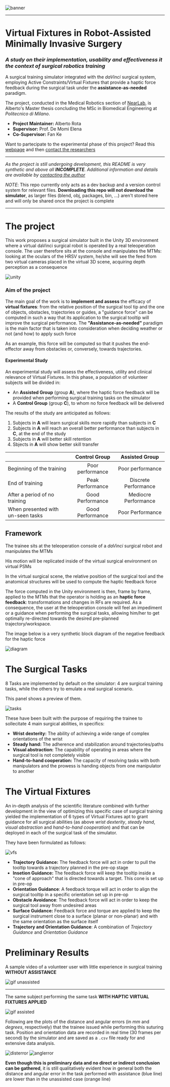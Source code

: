 
![banner](Notes/readme/banner.jpg)
***
# Virtual Fixtures in Robot-Assisted Minimally Invasive Surgery
### *A study on their implementation, usability and effectiveness it the context of surgical robotics training*
A surgical training simulator integrated with the *daVinci* surgical system, employing Active Constraints/Virtual Fixtures that provide a haptic force feedback during the surgical task under the **assistance-as-needed** paradigm.

The project, conducted in the Medical Robotics section of [NearLab](https://nearlab.polimi.it/), is Alberto's Master thesis concluding the MSc in Biomedical Engineering at _Politecnico di Milano_.

* **Project Maintainer:** Alberto Rota
* **Supervisor:** Prof. De Momi Elena
* **Co-Supervisor:** Fan Ke

Want to partecipate to the experimental phase of this project? Read this [webpage](USER_STUDY.md) and then [contact the researchers](mailto:alberto2.rota@mail.polimi.it)
***
_As the project is still undergoing development, this README is very synthetic and above all **INCOMPLETE**. Additional information and details are available by [contacting the author](mailto:alberto2.rota@mail.polimi.it)_


_NOTE_: This repo currently only acts as a dev backup and a version control system for relevant files. **Downloading this repo will not download the simulator**, as larger files (blend, obj, packages, bin, ...) aren't stored here and will only be shared once the project is complete
***

# The project 
This work proposes a surgical simulator built in the Unity 3D environment where a virtual daVinci surgical robot is operated by a real teleoperation console. The user therefore sits at the console and manipulates the MTMs: looking at the oculars of the HRSV system, he/she will see the feed from two virtual cameras placed in the virtual 3D scene, acquiring depth perception as a consequence 

![unity](Notes/readme/unity.png)


### Aim of the project
 The main goal of the work is to **implement and assess** the efficacy of **virtual fixtures**: from the relative position of the surgical tool tip and the one of objects, obstacles, trajectories or guides, a "guidance force" can be computed in such a way that its application to the surgical tooltip will improve the surgical performance. The **"Assistance-as-needed"** paradigm is the main factor that is taken into consideration when deciding weather or not (and how) to apply such force 

As an example, this force will be computed so that it pushes the end-effector away from obstacles or, conversely, towards trajectories.

#### Experimental Study
An experimental study will assess the effectiveness, utility and clinical relevance of Virtual Fixtures. In this phase, a population of volunteer subjects will be divided in:
* An **Assisted Group** (group **A**), where the haptic force feedback will be provided when performing surgical training tasks on the simulator
* A **Control Group** (group **C**), to whom no force feedback will be delivered  

The results of the study are anticipated as follows:
1. Subjects in **A** will learn surgical skills more rapidly than subjects in **C**
2. Subjects in **A** will reach an overall better performance than subjects in **C**, at the end of the study
3. Subjects in **A** will better skill retention 
4. Sbjects in **A** will show better skill transfer


|                                   |    Control Group    |  Assisted Group      |
|----------                         |:---:                |:------:              |
| Beginning of the training         |Poor performance     |Poor performance      |
| End of training                   |   Peak Performance  | Discrete Performance |
| After a period of no training     |   Good Performance  | Mediocre Performance |
| When presented with un-seen tasks |   Good Performance  | Poor Performance     |

## Framework
The trainee sits at the teleoperation console of a *daVinci* surgical robot and manipulates the MTMs

His motion will be replicated inside of the virtual surgical environment on virtual PSMs

In the virtual surgical scene, the relative position of the surgical tool and the anatomical structures will be used to compute the haptic feedback force

The force computed in the Unity environment is then, frame by frame, applied to the MTMs that the operator is holding as an **haptic force feedback**: transformations and changes in RFs are required. As a consequence, the user at the teleoperation console will feel an impediment or a guidance when performing the surgical tasks, allowing him/her to get optimally re-directed towards the desired pre-planned trajectory/workspace.

The image below is a very synthetic block diagram of the negative feedback for the haptic force

![diagram](Notes/readme/diagram.png)


# The Surgical Tasks
8 Tasks are implemented by default on the simulator: 4 are surgical training tasks, while the others try to emulate a real surgical scenario.

This panel shows a preview of them.

![tasks](Notes/readme/taskscollage.gif)

These have been built with the purpose of requiring the trainee to sollecitate 4 main surgical abilities, in specifics:
* **Wrist dexterity:** The ability of achieving a wide range of complex orientations of the wrist
* **Steady hand:** The adherence and stabilization around trajectories/paths
* **Visual abstraction:** The capability of operating in areas where the surgical tool is not completely visible
* **Hand-to-hand cooperation:** The capacity of resolving tasks with both manipulators and the prowess is handing objects from one manipulator to another

# The Virtual Fixtures
An in-depth analysis of the scientific literature combined with further development in the view of optimizing this specific case of surgical training yielded the implementation of 6 types of Virtual Fixtures apt to grant guidance for all surgical abilities (as above *wrist dexterity*, *steady hand*, *visual abstraction* and *hand-to-hand cooperation*) and that can be deployed in each of the surgical task of the simulator. 

They have been formulated as follows:

![vfs](Notes/readme/VFsDiagram.svg)


* **Trajectory Guidance:** The feedback force will act in order to pull the tooltip towards a trajectory planned in the pre-op stage
* **Insetion Guidance:** The feedback force will keep the tooltip inside a "cone of approach" that is directed towards a target. This cone is set up in pre-op
* **Orientation Guidance**: A feedback torque will act in order to align the surgical tooltip in a specific orientation set up in pre-op
* **Obstacle Avoidance**: The feedback force will act in order to keep the surgical tool away from undesired areas
* **Surface Guidance:** Feedback force and torque are applied to keep the surgical instrument close to a surface (planar or non-planar) and with the same orientation as the surface itself
* **Trajectory and Orientation Guidance**: A combination of *Trajectory Guidance* and *Orientation Guidance*

# Preliminary Results
A sample video of a volunteer user with little experience in surgical training **WITHOUT ASSISTANCE**

![gif unassisted](Notes/readme/suturing_unassisted.gif)
***
The same subject performing the same task **WITH HAPTIC VIRTUAL FIXTURES APPLIED**

![gif assisted](Notes/readme/suturing_assisted.gif)

Following are the plots of the distance and angular errors (in *mm* and *degrees*, respectively) that the trainee issued while performing this suturing task. Position and orientation data are recorded in real time (30 frames per second) by the simulator and are saved as a `.csv` file ready for and extensive data analysis. 

![disterror](Notes/readme/distanceerror.svg)
![anglerror](Notes/readme/angleerror.svg)

**Even though this is preliminary data and no direct or indirect conclusion can be gathered**, it is still qualitatively evident how in general both the distance and angular error in the task performed with assistance (blue line) are lower than in the unassisted case (orange line)
